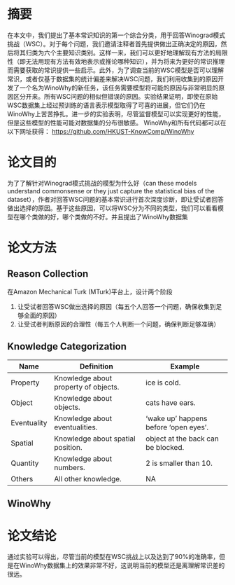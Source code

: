 # 摘要
在本文中，我们提出了基本常识知识的第一个综合分类，用于回答Winograd模式挑战（WSC）。对于每个问题，我们邀请注释者首先提供做出正确决定的原因，然后将其归类为六个主要知识类别。这样一来，我们可以更好地理解现有方法的局限性（即无法用现有方法有效地表示或推论哪种知识），并为将来为更好的常识推理而需要获取的常识提供一些启示。此外，为了调查当前的WSC模型是否可以理解常识，或者仅基于数据集的统计偏差来解决WSC问题，我们利用收集到的原因开发了一个名为WinoWhy的新任务，该任务需要模型将可能的原因与非常明显的原因区分开来。所有WSC问题的相似但错误的原因。实验结果证明，即使在原始WSC数据集上经过预训练的语言表示模型取得了可喜的进展，但它们仍在WinoWhy上苦苦挣扎。进一步的实验表明，尽管监督模型可以实现更好的性能，但是这些模型的性能可能对数据集的分布很敏感。 WinoWhy和所有代码都可以在以下网址获得： https://github.com/HKUST-KnowComp/WinoWhy

# 论文目的
为了了解针对Winograd模式挑战的模型为什么好（can these models understand commonsense or they just capture the statistical bias of the dataset），作者对回答WSC问题的基本常识进行首次深度诊断，即让受试者回答做出选择的原因。基于这些原因，可以将WSC分为不同的类型，我们可以看看模型在哪个类做的好，哪个类做的不好。并且提出了WinoWhy数据集

# 论文方法
## Reason Collection
在Amazon Mechanical Turk (MTurk)平台上，设计两个阶段
1. 让受试者回答WSC做出选择的原因（每五个人回答一个问题，确保收集到足够全面的原因）
2. 让受试者判断原因的合理性（每五个人判断一个问题，确保判断足够准确）

## Knowledge Categorization

| Name | Definition |  Example |
|  ----  | ----  | ----  | 
| Property | Knowledge about property of objects. | ice is cold. |
| Object | Knowledge about objects. | cats have ears.|
| Eventuality | Knowledge about eventualities. | ‘wake up’ happens before ‘open eyes’.|
| Spatial | Knowledge about spatial position.| object at the back can be blocked. |
| Quantity | Knowledge about numbers. | 2 is smaller than 10. | 
| Others | All other knowledge. | NA | 

## WinoWhy

# 论文结论
通过实验可以得出，尽管当前的模型在WSC挑战上以及达到了90%的准确率，但是在WinoWhy数据集上的效果非常不好，这说明当前的模型还是离理解常识差的很远。
